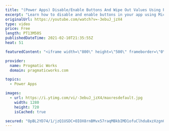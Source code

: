 ```yaml
---
title: "(Power Apps) Disable/Enable Buttons And Wipe Out Values Using Patch"
excerpt: "Learn how to disable and enable buttons in your app using Microsoft's Power Apps. Also, take your Patch function to the next level outside of forms when you want to wipe our prior data entries.   One problem that arises with the Patch function is that the old values will still be populated in your input"
originalUrl: https://youtube.com/watch?v=-3ebuJ_jzX4
type: video
price: Free
length: PT13M50S
publishedDateTime: 2021-02-10T21:35:55Z
heat: 51

featuredContent: "<iframe width=\"800\" height=\"500\" frameborder=\"0\" src=\"https://www.youtube.com/embed/-3ebuJ_jzX4\" allow=\"accelerometer; autoplay; encrypted-media; gyroscope; picture-in-picture\" allowfullscreen></iframe>"

provider:
  name: Progmatic Works
  domain: pragmaticworks.com

topics:
  - Power Apps

images:
  - url: https://i.ytimg.com/vi/-3ebuJ_jzX4/maxresdefault.jpg
    width: 1280
    height: 720
    isCached: true

secured: "OpBL2YD74/1/jzQ1USDC+OIOX8rnBMvx57raqMBkbIMD1ofuClhdu8xzXzgnGRg3iQcTiSkO3MrEHJ6fH0/9mZB+LKFrk1i2Z7kdMjhidHPy+xZeDQ2f4XOtyJ9zKIJpc2UmhPXcDceKeBndNgXivtdHkwXuhEgQIyFonD5qu4EHUs9nYzncP1Bk1w5/FVV6T4RomUIUbTaxT2SSut2QcYmOVIyiBxQXUDHCM+ClquEi5u4eOGcQgR7pMzYvNnvivpJdHY0pRk7NU6Jz+u9P8DZAEX+KrJclTpbFXbj99j1TuXKs60J7AZZcHIRXI8RoolopvxhDvN4tzpy5x70fxelT3vanU66RnUu60v9ehecO3RQVxPbaeU22bdkf6UfVOpqZ1qfqLEWFYp2nc2QSxQ==;KqPpTfsaBbNIZtzOcGGvOA=="
---
```


